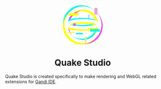 <div align="center">

![QuakeFragment logo](/assets/QuakeStudio.png "QuakeStudio Logo") 

# Quake Studio

</div>

Quake Studio is created specifically to make rendering and WebGL related extensions for [Gandi IDE](https://getgandi.com/).

